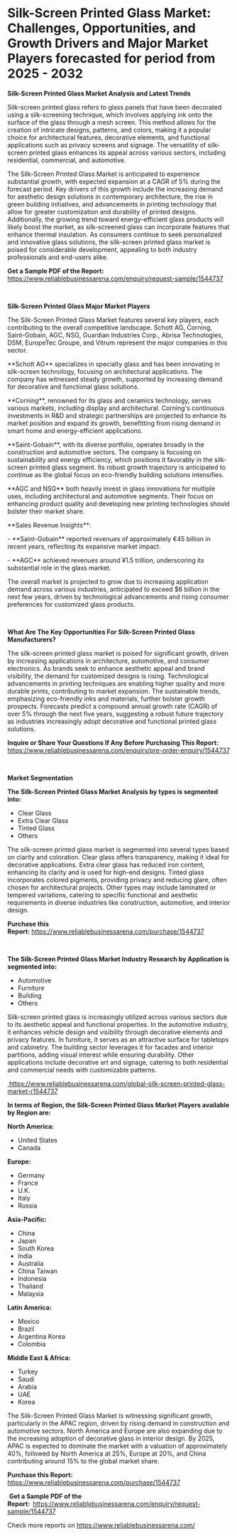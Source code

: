 <p><h1>Silk-Screen Printed Glass Market: Challenges, Opportunities, and Growth Drivers and Major Market Players forecasted for period from 2025 - 2032</h1></p><p><strong>Silk-Screen Printed Glass Market Analysis and Latest Trends</strong></p>
<p><p>Silk-screen printed glass refers to glass panels that have been decorated using a silk-screening technique, which involves applying ink onto the surface of the glass through a mesh screen. This method allows for the creation of intricate designs, patterns, and colors, making it a popular choice for architectural features, decorative elements, and functional applications such as privacy screens and signage. The versatility of silk-screen printed glass enhances its appeal across various sectors, including residential, commercial, and automotive.</p><p>The Silk-Screen Printed Glass Market is anticipated to experience substantial growth, with expected expansion at a CAGR of 5% during the forecast period. Key drivers of this growth include the increasing demand for aesthetic design solutions in contemporary architecture, the rise in green building initiatives, and advancements in printing technology that allow for greater customization and durability of printed designs. Additionally, the growing trend toward energy-efficient glass products will likely boost the market, as silk-screened glass can incorporate features that enhance thermal insulation. As consumers continue to seek personalized and innovative glass solutions, the silk-screen printed glass market is poised for considerable development, appealing to both industry professionals and end-users alike.</p></p>
<p><strong>Get a Sample PDF of the Report:&nbsp;</strong> <a href="https://www.reliablebusinessarena.com/enquiry/request-sample/1544737?utm_campaign=3457&utm_medium=2&utm_source=Github&utm_content=ia&utm_term=02042025&utm_id=silk-screen-printed-glass">https://www.reliablebusinessarena.com/enquiry/request-sample/1544737</a></p>
<p>&nbsp;</p>
<p><strong>Silk-Screen Printed Glass Major Market Players</strong></p>
<p><p>The Silk-Screen Printed Glass Market features several key players, each contributing to the overall competitive landscape. Schott AG, Corning, Saint-Gobain, AGC, NSG, Guardian Industries Corp., Abrisa Technologies, DSM, EuropeTec Groupe, and Vitrum represent the major companies in this sector.</p><p>**Schott AG** specializes in specialty glass and has been innovating in silk-screen technology, focusing on architectural applications. The company has witnessed steady growth, supported by increasing demand for decorative and functional glass solutions. </p><p>**Corning**, renowned for its glass and ceramics technology, serves various markets, including display and architectural. Corning's continuous investments in R&D and strategic partnerships are projected to enhance its market position and expand its growth, benefitting from rising demand in smart home and energy-efficient applications.</p><p>**Saint-Gobain**, with its diverse portfolio, operates broadly in the construction and automotive sectors. The company is focusing on sustainability and energy efficiency, which positions it favorably in the silk-screen printed glass segment. Its robust growth trajectory is anticipated to continue as the global focus on eco-friendly building solutions intensifies.</p><p>**AGC and NSG** both heavily invest in glass innovations for multiple uses, including architectural and automotive segments. Their focus on enhancing product quality and developing new printing technologies should bolster their market share.</p><p>**Sales Revenue Insights**: </p><p>- **Saint-Gobain** reported revenues of approximately €45 billion in recent years, reflecting its expansive market impact. </p><p>- **AGC** achieved revenues around ¥1.5 trillion, underscoring its substantial role in the glass market.</p><p>The overall market is projected to grow due to increasing application demand across various industries, anticipated to exceed $6 billion in the next few years, driven by technological advancements and rising consumer preferences for customized glass products.</p></p>
<p>&nbsp;</p>
<p><strong>What Are The Key Opportunities For Silk-Screen Printed Glass Manufacturers?</strong></p>
<p><p>The silk-screen printed glass market is poised for significant growth, driven by increasing applications in architecture, automotive, and consumer electronics. As brands seek to enhance aesthetic appeal and brand visibility, the demand for customized designs is rising. Technological advancements in printing techniques are enabling higher quality and more durable prints, contributing to market expansion. The sustainable trends, emphasizing eco-friendly inks and materials, further bolster growth prospects. Forecasts predict a compound annual growth rate (CAGR) of over 5% through the next five years, suggesting a robust future trajectory as industries increasingly adopt decorative and functional printed glass solutions.</p></p>
<p><strong>Inquire or Share Your Questions If Any Before Purchasing This Report:</strong> <a href="https://www.reliablebusinessarena.com/enquiry/pre-order-enquiry/1544737?utm_campaign=3457&utm_medium=2&utm_source=Github&utm_content=ia&utm_term=02042025&utm_id=silk-screen-printed-glass">https://www.reliablebusinessarena.com/enquiry/pre-order-enquiry/1544737</a></p>
<p>&nbsp;</p>
<p><strong>Market Segmentation</strong></p>
<p><strong>The Silk-Screen Printed Glass Market Analysis by types is segmented into:</strong></p>
<p><ul><li>Clear Glass</li><li>Extra Clear Glass</li><li>Tinted Glass</li><li>Others</li></ul></p>
<p><p>The silk-screen printed glass market is segmented into several types based on clarity and coloration. Clear glass offers transparency, making it ideal for decorative applications. Extra clear glass has reduced iron content, enhancing its clarity and is used for high-end designs. Tinted glass incorporates colored pigments, providing privacy and reducing glare, often chosen for architectural projects. Other types may include laminated or tempered variations, catering to specific functional and aesthetic requirements in diverse industries like construction, automotive, and interior design.</p></p>
<p><strong>Purchase this Report:&nbsp;</strong><a href="https://www.reliablebusinessarena.com/purchase/1544737?utm_campaign=3457&utm_medium=2&utm_source=Github&utm_content=ia&utm_term=02042025&utm_id=silk-screen-printed-glass">https://www.reliablebusinessarena.com/purchase/1544737</a></p>
<p>&nbsp;</p>
<p><strong>The Silk-Screen Printed Glass Market Industry Research by Application is segmented into:</strong></p>
<p><ul><li>Automotive</li><li>Furniture</li><li>Building</li><li>Others</li></ul></p>
<p><p>Silk-screen printed glass is increasingly utilized across various sectors due to its aesthetic appeal and functional properties. In the automotive industry, it enhances vehicle design and visibility through decorative elements and privacy features. In furniture, it serves as an attractive surface for tabletops and cabinetry. The building sector leverages it for facades and interior partitions, adding visual interest while ensuring durability. Other applications include decorative art and signage, catering to both residential and commercial needs with customizable patterns.</p></p>
<p><a href="https://www.reliablebusinessarena.com/global-silk-screen-printed-glass-market-r1544737?utm_campaign=3457&utm_medium=2&utm_source=Github&utm_content=ia&utm_term=02042025&utm_id=silk-screen-printed-glass">&nbsp;https://www.reliablebusinessarena.com/global-silk-screen-printed-glass-market-r1544737</a></p>
<p><strong>In terms of Region, the Silk-Screen Printed Glass Market Players available by Region are:</strong></p>
<p>
    <p> <strong> North America: </strong>
        <ul>
            <li>United States</li>
            <li>Canada</li>
        </ul>
        </p> 
    <p> <strong> Europe: </strong>
        <ul>
            <li>Germany</li>
            <li>France</li>
            <li>U.K.</li>
            <li>Italy</li>
            <li>Russia</li>
        </ul>
        </p> 
    <p> <strong> Asia-Pacific: </strong>
        <ul>
            <li>China</li>
            <li>Japan</li>
            <li>South Korea</li>
            <li>India</li>
            <li>Australia</li>
            <li>China Taiwan</li>
            <li>Indonesia</li>
            <li>Thailand</li>
            <li>Malaysia</li>
        </ul>
        </p> 
    <p> <strong> Latin America: </strong>
        <ul>
            <li>Mexico</li>
            <li>Brazil</li>
            <li>Argentina Korea</li>
            <li>Colombia</li>
        </ul>
        </p> 
    <p> <strong> Middle East & Africa: </strong>
        <ul>
            <li>Turkey</li>
            <li>Saudi</li>
            <li>Arabia</li>
            <li>UAE</li>
            <li>Korea</li>
        </ul>
    </p>
    </p>
<p><p>The Silk-Screen Printed Glass Market is witnessing significant growth, particularly in the APAC region, driven by rising demand in construction and automotive sectors. North America and Europe are also expanding due to the increasing adoption of decorative glass in interior design. By 2025, APAC is expected to dominate the market with a valuation of approximately 40%, followed by North America at 25%, Europe at 20%, and China contributing around 15% to the global market share.</p></p>
<p><strong>Purchase this Report: </strong><a href="https://www.reliablebusinessarena.com/purchase/1544737?utm_campaign=3457&utm_medium=2&utm_source=Github&utm_content=ia&utm_term=02042025&utm_id=silk-screen-printed-glass">https://www.reliablebusinessarena.com/purchase/1544737</a></p>
<p>&nbsp;<strong>Get a Sample PDF of the Report:&nbsp;&nbsp;</strong><a href="https://www.reliablebusinessarena.com/enquiry/request-sample/1544737?utm_campaign=3457&utm_medium=2&utm_source=Github&utm_content=ia&utm_term=02042025&utm_id=silk-screen-printed-glass">https://www.reliablebusinessarena.com/enquiry/request-sample/1544737</a></p>
<p><strong></strong></p>
<p>Check more reports on <a href="https://www.reliablebusinessarena.com/?utm_campaign=3457&utm_medium=2&utm_source=Github&utm_content=ia&utm_term=02042025&utm_id=silk-screen-printed-glass">https://www.reliablebusinessarena.com/</a></p>